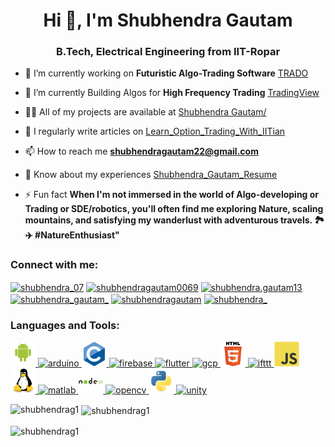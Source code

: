 <h1 align="center">Hi 👋, I'm Shubhendra Gautam</h1>
<h3 align="center">B.Tech, Electrical Engineering from IIT-Ropar</h3>



- 🔭 I’m currently working on **Futuristic Algo-Trading Software** [TRADO](https://trado.web.app/)

- 🌱 I’m currently Building Algos for **High Frequency Trading** [TradingView](https://www.tradingview.com/u/Shubhendra07/)

- 👨‍💻 All of my projects are available at [Shubhendra Gautam/](https://www.linkedin.com/in/shubhendragautam0069/)

- 📝 I regularly write articles on [Learn_Option_Trading_With_IITian](https://t.me/Learn_Option_Trading_With_IITian)

- 📫 How to reach me **shubhendragautam22@gmail.com**

- 📄 Know about my experiences [Shubhendra_Gautam_Resume](https://drive.google.com/drive/folders/11a7PdVvYtTgpEJVmaBLZwo_4I2-MAYg4?usp=sharing)

- ⚡ Fun fact **When I'm not immersed in the world of Algo-developing or Trading or SDE/robotics, you'll often find me exploring Nature, scaling mountains, and satisfying my wanderlust with adventurous travels. 🏞️✈️ #NatureEnthusiast"**

<h3 align="left">Connect with me:</h3>
<p align="left">
<a href="https://twitter.com/shubhendra_07" target="blank"><img align="center" src="https://raw.githubusercontent.com/rahuldkjain/github-profile-readme-generator/master/src/images/icons/Social/twitter.svg" alt="shubhendra_07" height="30" width="40" /></a>
<a href="https://linkedin.com/in/shubhendragautam0069" target="blank"><img align="center" src="https://raw.githubusercontent.com/rahuldkjain/github-profile-readme-generator/master/src/images/icons/Social/linked-in-alt.svg" alt="shubhendragautam0069" height="30" width="40" /></a>
<a href="https://fb.com/shubhendra.gautam13" target="blank"><img align="center" src="https://raw.githubusercontent.com/rahuldkjain/github-profile-readme-generator/master/src/images/icons/Social/facebook.svg" alt="shubhendra.gautam13" height="30" width="40" /></a>
<a href="https://instagram.com/shubhendra_gautam_" target="blank"><img align="center" src="https://raw.githubusercontent.com/rahuldkjain/github-profile-readme-generator/master/src/images/icons/Social/instagram.svg" alt="shubhendra_gautam_" height="30" width="40" /></a>
<a href="https://www.youtube.com/c/shubhendragautam" target="blank"><img align="center" src="https://raw.githubusercontent.com/rahuldkjain/github-profile-readme-generator/master/src/images/icons/Social/youtube.svg" alt="shubhendragautam" height="30" width="40" /></a>
<a href="https://discord.gg/shubhendra_" target="blank"><img align="center" src="https://raw.githubusercontent.com/rahuldkjain/github-profile-readme-generator/master/src/images/icons/Social/discord.svg" alt="shubhendra_" height="30" width="40" /></a>
</p>

<h3 align="left">Languages and Tools:</h3>
<p align="left"> <a href="https://developer.android.com" target="_blank" rel="noreferrer"> <img src="https://raw.githubusercontent.com/devicons/devicon/master/icons/android/android-original-wordmark.svg" alt="android" width="40" height="40"/> </a> <a href="https://www.arduino.cc/" target="_blank" rel="noreferrer"> <img src="https://cdn.worldvectorlogo.com/logos/arduino-1.svg" alt="arduino" width="40" height="40"/> </a> <a href="https://www.cprogramming.com/" target="_blank" rel="noreferrer"> <img src="https://raw.githubusercontent.com/devicons/devicon/master/icons/c/c-original.svg" alt="c" width="40" height="40"/> </a> <a href="https://firebase.google.com/" target="_blank" rel="noreferrer"> <img src="https://www.vectorlogo.zone/logos/firebase/firebase-icon.svg" alt="firebase" width="40" height="40"/> </a> <a href="https://flutter.dev" target="_blank" rel="noreferrer"> <img src="https://www.vectorlogo.zone/logos/flutterio/flutterio-icon.svg" alt="flutter" width="40" height="40"/> </a> <a href="https://cloud.google.com" target="_blank" rel="noreferrer"> <img src="https://www.vectorlogo.zone/logos/google_cloud/google_cloud-icon.svg" alt="gcp" width="40" height="40"/> </a> <a href="https://www.w3.org/html/" target="_blank" rel="noreferrer"> <img src="https://raw.githubusercontent.com/devicons/devicon/master/icons/html5/html5-original-wordmark.svg" alt="html5" width="40" height="40"/> </a> <a href="https://ifttt.com/" target="_blank" rel="noreferrer"> <img src="https://www.vectorlogo.zone/logos/ifttt/ifttt-ar21.svg" alt="ifttt" width="40" height="40"/> </a> <a href="https://developer.mozilla.org/en-US/docs/Web/JavaScript" target="_blank" rel="noreferrer"> <img src="https://raw.githubusercontent.com/devicons/devicon/master/icons/javascript/javascript-original.svg" alt="javascript" width="40" height="40"/> </a> <a href="https://www.linux.org/" target="_blank" rel="noreferrer"> <img src="https://raw.githubusercontent.com/devicons/devicon/master/icons/linux/linux-original.svg" alt="linux" width="40" height="40"/> </a> <a href="https://www.mathworks.com/" target="_blank" rel="noreferrer"> <img src="https://upload.wikimedia.org/wikipedia/commons/2/21/Matlab_Logo.png" alt="matlab" width="40" height="40"/> </a> <a href="https://nodejs.org" target="_blank" rel="noreferrer"> <img src="https://raw.githubusercontent.com/devicons/devicon/master/icons/nodejs/nodejs-original-wordmark.svg" alt="nodejs" width="40" height="40"/> </a> <a href="https://opencv.org/" target="_blank" rel="noreferrer"> <img src="https://www.vectorlogo.zone/logos/opencv/opencv-icon.svg" alt="opencv" width="40" height="40"/> </a> <a href="https://www.python.org" target="_blank" rel="noreferrer"> <img src="https://raw.githubusercontent.com/devicons/devicon/master/icons/python/python-original.svg" alt="python" width="40" height="40"/> </a> <a href="https://unity.com/" target="_blank" rel="noreferrer"> <img src="https://www.vectorlogo.zone/logos/unity3d/unity3d-icon.svg" alt="unity" width="40" height="40"/> </a> </p>

<p><img align="left" src="https://github-readme-stats.vercel.app/api/top-langs?username=shubhendrag1&show_icons=true&locale=en&layout=compact" alt="shubhendrag1" /></p>

<p>&nbsp;<img align="center" src="https://github-readme-stats.vercel.app/api?username=shubhendrag1&show_icons=true&locale=en" alt="shubhendrag1" /></p>

<p><img align="center" src="https://github-readme-streak-stats.herokuapp.com/?user=shubhendrag1&" alt="shubhendrag1" /></p>
